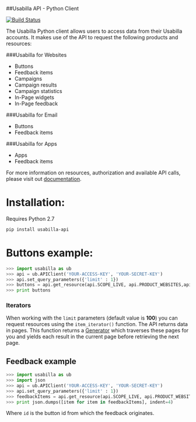 ##Usabilla API - Python Client

[![Build Status](https://travis-ci.org/usabilla/api-python.svg?branch=master)](https://travis-ci.org/usabilla/api-python)

The Usabilla Python client allows users to access data from their Usabilla accounts.
It makes use of the API to request the following products and resources:

###Usabilla for Websites
- Buttons
- Feedback items
- Campaigns
- Campaign results
- Campaign statistics
- In-Page widgets
- In-Page feedback

###Usabilla for Email
  - Buttons
  - Feedback items

###Usabilla for Apps
  - Apps
  - Feedback items

For more information on resources, authorization and available API calls, please visit out [documentation](https://usabilla.com/api).

# Installation:

Requires Python 2.7

```bash
pip install usabilla-api
```

# Buttons example:
```python
>>> import usabilla as ub
>>> api = ub.APIClient('YOUR-ACCESS-KEY', 'YOUR-SECRET-KEY')
>>> api.set_query_parameters({'limit' : 1})
>>> buttons = api.get_resource(api.SCOPE_LIVE, api.PRODUCT_WEBSITES,api.RESOURCE_BUTTON)
>>> print buttons
```

### Iterators

When working with the <code>limit</code> parameters (default value is **100**) you can request resources using the <code>item_iterator()</code> function.
The API returns data in pages. This function returns a [Generator](https://wiki.python.org/moin/Generators) which
traverses these pages for you and yields each result in the current page before retrieving the next page.

## Feedback example

```python
>>> import usabilla as ub
>>> import json
>>> api = ub.APIClient('YOUR-ACCESS-KEY', 'YOUR-SECRET-KEY')
>>> api.set_query_parameters({'limit' : 1})
>>> feedbackItems = api.get_resource(api.SCOPE_LIVE, api.PRODUCT_WEBSITES,api.RESOURCE_FEEDBACK,'*',iterate=True)
>>> print json.dumps([item for item in feedbackItems], indent=4)
```

Where <code>id</code> is the button id from which the feedback originates.
